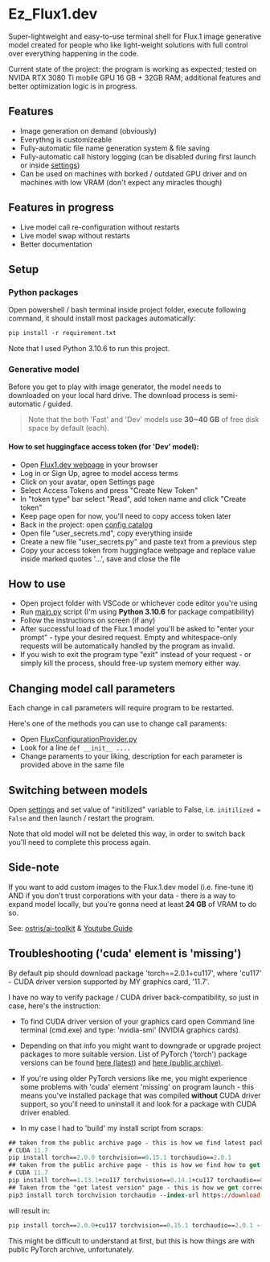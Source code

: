 # Ez_Flux1.dev
Super-lightweight and easy-to-use terminal shell for Flux.1 image generative model created for people 
who like light-weight solutions with full control over everything happening in the code.

Current state of the project: the program is working as expected; tested on NVIDA RTX 3080 Ti mobile GPU 16 GB + 32GB RAM; additional features and better optimization logic is in progress.

## Features 
+ Image generation on demand (obviously)
+ Everythng is customizeable
+ Fully-automatic file name generation system & file saving
+ Fully-automatic call history logging (can be disabled during first launch or inside [settings](/program/config/appsettings.ini))
+ Can be used on machines with borked / outdated GPU driver and on machines with low VRAM (don't expect any miracles though)

## Features in progress
+ Live model call re-configuration without restarts
+ Live model swap without restarts
+ Better documentation

## Setup

### Python packages
Open powershell / bash terminal inside project folder, execute following command, it should install most packages automatically:
```ps
pip install -r requirement.txt
```
Note that I used Python 3.10.6 to run this project.

### Generative model
Before you get to play with image generator, the model needs to downloaded on your local hard drive. 
The download process is semi-automatic / guided. 

> Note that the both 'Fast' and 'Dev' models use **30~40 GB** of free disk space by default (each). 

#### How to set huggingface access token (for 'Dev' model): 
+ Open [Flux1.dev webpage](https://huggingface.co/black-forest-labs/FLUX.1-dev) in your browser
+ Log in or Sign Up, agree to model access terms
+ Click on your avatar, open Settings page
+ Select Access Tokens and press "Create New Token"
+ In "token type" bar select "Read", add token name and click "Create token"
+ Keep page open for now, you'll need to copy access token later
+ Back in the project: open [config catalog](/program/config/)
+ Open file "user_secrets.md", copy everything inside
+ Create a new file "user_secrets.py" and paste text from a previous step
+ Copy your access token from huggingface webpage and replace value inside marked quotes '...', save and close the file

## How to use
+ Open project folder with VSCode or whichever code editor you're using
+ Run [main.py](main.py) script (I'm using **Python 3.10.6** for package compatibility)
+ Follow the instructions on screen (if any)
+ After successful load of the Flux.1 model you'll be asked to "enter your prompt" - type your desired request. Empty and whitespace-only requests will be automatically handled by the program as invalid. 
+ If you wish to exit the program type "exit" instead of your request - or simply kill the process, should free-up system memory either way.

## Changing model call parameters
Each change in call parameters will require program to be restarted.

Here's one of the methods you can use to change call paraments:
+ Open [FluxConfigurationProvider.py](/program/FluxConfigurationProvider.py)
+ Look for a line `def __init__ ....`
+ Change paraments to your liking, description for each parameter is provided above in the same file


## Switching between models
Open [settings](/program/config/appsettings.ini) and set value of "initilized" variable to False, i.e. `initilized = False` and then launch / restart the program. 

Note that old model will not be deleted this way, in order to switch back you'll need to complete this process again. 


## Side-note
If you want to add custom images to the Flux.1.dev model (i.e. fine-tune it) AND if you don't trust corporations with your data - there is a way to expand model locally, but you're gonna need at least **24 GB** of VRAM to do so. 

See: [ostris/ai-toolkit](https://github.com/ostris/ai-toolkit) & [Youtube Guide](https://www.youtube.com/watch?v=HzGW_Kyermg)

## Troubleshooting ('cuda' element is 'missing')
By default pip should download package 'torch==2.0.1+cu117', where 'cu117' - CUDA driver version supported by MY graphics card, '11.7'. 

I have no way to verify package / CUDA driver back-compatibility, so just in case, here's the instruction:

- To find CUDA driver version of your graphics card open Command line terminal (cmd.exe) and type: 'nvidia-smi' (NVIDIA graphics cards).

- Depending on that info you might want to downgrade or upgrade project packages to more suitable version. List of PyTorch ('torch') package versions can be found [here (latest)](https://pytorch.org/get-started/locally/) and [here (public archive)](https://pytorch.org/get-started/previous-versions/). 

- If you're using older PyTorch versions like me, you might experience some problems with 'cuda' element 'missing' on program launch - this means you've installed package that was compiled **without** CUDA driver support, so you'll need to uninstall it and look for a package with CUDA driver enabled. 

- In my case I had to 'build' my install script from scraps:

```ps
## taken from the public archive page - this is how we find latest package version for supported CUDA driver
# CUDA 11.7
pip install torch==2.0.0 torchvision==0.15.1 torchaudio==2.0.1
## taken from the public archive page - this is how we find how to get package compiled with CUDA driver enabled
# CUDA 11.7
pip install torch==1.13.1+cu117 torchvision==0.14.1+cu117 torchaudio==0.13.1 --extra-index-url https://download.pytorch.org/whl/cu117
## Taken from the "get latest version" page - this is how we get correct command arguments syntax 
pip3 install torch torchvision torchaudio --index-url https://download.pytorch.org/whl/cu118
```

will result in:
```ps 
pip install torch==2.0.0+cu117 torchvision==0.15.1 torchaudio==2.0.1 --index-url https://download.pytorch.org/whl/cu117
```

This might be difficult to understand at first, but this is how things are with public PyTorch archive, unfortunately.
